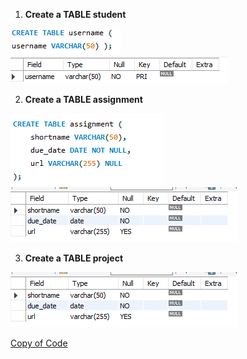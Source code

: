 1. **Create a TABLE student**
<img src= "https://github.com/EDILBERTOGEMINIANO/edilberto/blob/main/LAB%20TASK%202/TASK%201(Q).png">
<img src= "https://github.com/EDILBERTOGEMINIANO/edilberto/blob/main/LAB%20TASK%202/TASK%201(O).png">

2. **Create a TABLE assignment**

<img src= "https://github.com/EDILBERTOGEMINIANO/edilberto/blob/main/LAB%20TASK%202/TASK%202(Q).png">
<img src="https://github.com/EDILBERTOGEMINIANO/edilberto/blob/main/LAB%20TASK%202/Screenshot%202025-04-25%20155700.png?raw=true">

3. **Create a TABLE project**
<img src= "https://github.com/EDILBERTOGEMINIANO/edilberto/blob/main/LAB%20TASK%202/Screenshot%202025-04-25%20155700.png">

[Copy of Code](https://github.com/EDILBERTOGEMINIANO/edilberto/blob/main/LAB%20TASK%202/LAB%20TASK%20NO.2.md)
